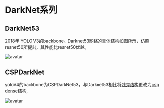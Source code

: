 # DarkNet系列

## DarkNet53
2018年
YOLO V3的backbone。Darknet53网络的具体结构如图所示，仿照resnet50所提出，其性能比resnet50优越。

![avatar](https://img-blog.csdnimg.cn/img_convert/851961d6eb2171a4c7e2fa73d90c0555.png#pic_center)

## CSPDarkNet
yoloV4的backbone为CSPDarkNet53，与Darknet53相比将[残差结构](https://github.com/William-wei123/backbone/blob/main/Darknet/DarkNet53.py#:~:text=(out)-,out%20%2B%3D%20residual,-return%20out)更改为[csp dense结构](https://github.com/William-wei123/backbone/blob/main/Darknet/cspdarknet53.py#:~:text=%E4%B8%AA%E5%8D%B7%E7%A7%AF-,%23%20%E6%AF%94%E4%BE%8B%E5%88%92%E5%88%86%20%E4%B8%941x1%E5%8D%B7,-split0%20%3D%20self),

![avatar](https://img-blog.csdnimg.cn/img_convert/b552f7033037bd2d7313a0e208d47028.png)
